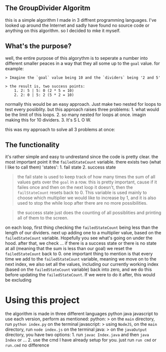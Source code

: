 ## The GroupDivider Algoritm
this is a simple algorithm I made in 3 diffrent programming languages.
I've looked up around the Internet and sadly have found no source code or anything
on this algorithm. so I decided to mke it myself.
## What's the purpose?
well, the entire purpose of this algorythm is to seperate a number into different smaller peaces
in a way that they all some up to the `goal` value. for example:
    
    > Imagine the `goal` value being 10 and the `dividers` being '2 and 5'
    
    > the result is, two success points:
        1. 2: 5 | 5: 0 (2 * 5 = 10)
        2. 2: 0 | 5: 2 (5 * 2 = 10)

normally this would be an easy approach. Just make two nested for loops to test every posiiblity.
but this approach raises three problems:
    1. what would be the limit of this loops.
    2. so many nested for loops at once. imagin making this for 10 dividers.
    3. It's S L O W.

this was my approach to solve all 3 problems at once:
## The functionality
it's rather simple and easy to undrestand since the code is pretty clear.
the most important point it the `failedStateCount` variable.
there exists two (what I like to call them) 'states':
    1. fail state 2. success state
> the fail state is used to keep track of how many times the sum of all values gets over the `goal` in a row.
this is pretty important, cause if it failes once and then on the next loop it doesn't, then the `failStateCount` resets back to 0.
This variable is used mainly to choose which multiplier we would like to increase by 1, and it is also used to stop the while loop after there are no more possibilities.

> the success state just does the counting of all possiblities and printing all of them to the screen.

on each loop, first thing checking the `failedStateCount` being less than the length of our dividers. next up adding one to a multiplier value, based on the `failedStateCount` variable. Hopefully you see what's going on under the hood. after that, we check ... if there is a success state or there is no state at all (meaning that the sum is less than our goal) we reset the `failedStateCount` back to 0.
one important thing to mention is that every time we add to the `failedStateCount` variable, meaning we move on to the next index, we also set all the values, including our currently working index (based on the `failedStateCount` variable) back into zero, and we do this before updating the `failedStateCount`. If we were to do it after, this would be excluding

# Using this project
the algorithm is made in three different languages
    python  java  javascript
to use each version, perform as mentioned:
    python:
        > on the `main` directory, run `python index.py` on the terminal
    javascript:
        > using `NodeJS`, on the `main` directory, run `node index.js` on the terminal
    java:
        > on the `javaOutput` directory, you have two options:
            1. run `javac Index.java` and then `java Index` or ...
            2. use the cmd I have already setup for you. just run `run cmd` or `run.cmd`
            no difference
